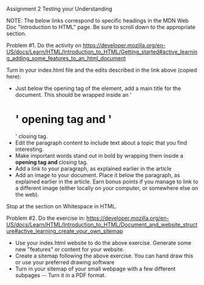 Assignment 2 Testing your Understanding

NOTE: The below links correspond to specific headings in the MDN Web Doc "Introduction to HTML" page. Be sure to scroll down to the appropriate section.


Problem #1.  Do the activity on https://developer.mozilla.org/en-US/docs/Learn/HTML/Introduction_to_HTML/Getting_started#active_learning_adding_some_features_to_an_html_document

Turn in your index.html file and the edits described in the link above (copied here):

+ Just below the opening tag of the <body> element, add a main title for the document. This should be wrapped inside an '<h1>' opening tag and '</h1>' closing tag.
+ Edit the paragraph content to include text about a topic that you find interesting.
+ Make important words stand out in bold by wrapping them inside a <strong> opening tag and </strong> closing tag.
+ Add a link to your paragraph, as explained earlier in the article
+ Add an image to your document. Place it below the paragraph, as explained earlier in the article. Earn bonus points if you manage to link to a different image (either locally on your computer, or somewhere else on the web).

Stop at the section on Whitespace in HTML.

Problem #2. Do the exercise in: https://developer.mozilla.org/en-US/docs/Learn/HTML/Introduction_to_HTML/Document_and_website_structure#active_learning_create_your_own_sitemap

+ Use your index.html website to do the above exercise. Generate some new "features" or content for your website.
+ Create a sitemap following the above exercise. You can hand draw this or use your preferred drawing software
+ Turn in your sitemap of your small webpage with a few different subpages -- Turn it in a PDF format.
